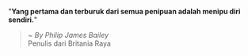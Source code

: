 "**Yang pertama dan terburuk dari semua penipuan adalah menipu diri sendiri.**"

> ~ _By Philip James Bailey_  
Penulis dari Britania Raya
